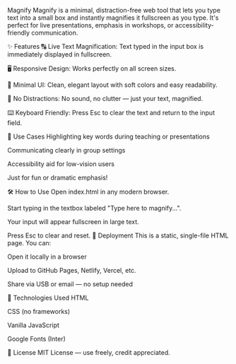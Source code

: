 Magnify
Magnify is a minimal, distraction-free web tool that lets you type text into a small box and instantly magnifies it fullscreen as you type. It's perfect for live presentations, emphasis in workshops, or accessibility-friendly communication.

✨ Features
🔠 Live Text Magnification: Text typed in the input box is immediately displayed in fullscreen.

🖥️ Responsive Design: Works perfectly on all screen sizes.

🎨 Minimal UI: Clean, elegant layout with soft colors and easy readability.

🧘 No Distractions: No sound, no clutter — just your text, magnified.

⌨️ Keyboard Friendly: Press Esc to clear the text and return to the input field.

📸 Use Cases
Highlighting key words during teaching or presentations

Communicating clearly in group settings

Accessibility aid for low-vision users

Just for fun or dramatic emphasis!

🛠️ How to Use
Open index.html in any modern browser.

Start typing in the textbox labeled "Type here to magnify...".

Your input will appear fullscreen in large text.

Press Esc to clear and reset.
🚀 Deployment
This is a static, single-file HTML page. You can:

Open it locally in a browser

Upload to GitHub Pages, Netlify, Vercel, etc.

Share via USB or email — no setup needed

🧩 Technologies Used
HTML

CSS (no frameworks)

Vanilla JavaScript

Google Fonts (Inter)

📄 License
MIT License — use freely, credit appreciated.
